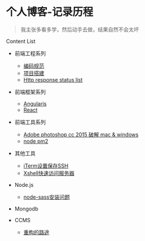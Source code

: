 # 个人博客-记录历程

> 我主张多看多学，然后动手去做，结果自然不会太坏

Content List

* 前端工程系列
    * [编码规范](https://github.com/peachlemon/blog/issues/1)
    * [项目搭建]()
    * [Http response status list](https://github.com/peachlemon/blog/issues/3)
   
* 前端框架系列
    * [Angularjs]()
    * [React]()
   
* 前端工具系列
    * [Adobe photoshop cc 2015 破解 mac & windows](https://github.com/peachlemon/blog/issues/2)
    * [node pm2]()  
   
* 其他工具  
	* [iTerm设置保存SSH](https://github.com/peachlemon/blog/issues/4)
	* [Xshell快速访问服务器](https://github.com/peachlemon/blog/issues/5)
	
* Node.js
	* [node-sass安装问题](https://github.com/peachlemon/blog/issues/7) 
* Mongodb
* CCMS
    * [重构的路途](https://github.com/peachlemon/blog/issues/3)


